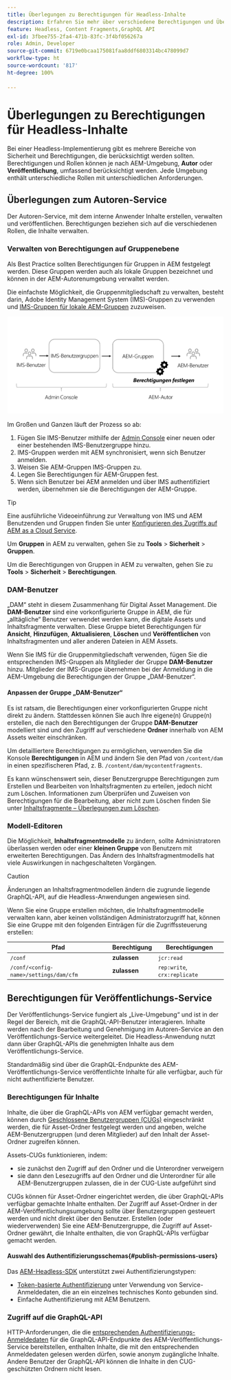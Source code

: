```yaml
---
title: Überlegungen zu Berechtigungen für Headless-Inhalte
description: Erfahren Sie mehr über verschiedene Berechtigungen und Überlegungen zu ACL für eine Headless-Implementierung mit Adobe Experience Manager. Machen Sie sich mit den verschiedenen Rollen und möglichen Berechtigungsstufen vertraut, die sowohl für die Autoren- als auch für die Veröffentlichungsumgebung erforderlich sind.
feature: Headless, Content Fragments,GraphQL API
exl-id: 3fbee755-2fa4-471b-83fc-3f4bf056267a
role: Admin, Developer
source-git-commit: 6719e0bcaa175081faa8ddf6803314bc478099d7
workflow-type: ht
source-wordcount: '817'
ht-degree: 100%

---
```


# Überlegungen zu Berechtigungen für Headless-Inhalte

Bei einer Headless-Implementierung gibt es mehrere Bereiche von Sicherheit und Berechtigungen, die berücksichtigt werden sollten. Berechtigungen und Rollen können je nach AEM-Umgebung, **Autor** oder **Veröffentlichung**, umfassend berücksichtigt werden. Jede Umgebung enthält unterschiedliche Rollen mit unterschiedlichen Anforderungen.

## Überlegungen zum Autoren-Service

Der Autoren-Service, mit dem interne Anwender Inhalte erstellen, verwalten und veröffentlichen. Berechtigungen beziehen sich auf die verschiedenen Rollen, die Inhalte verwalten.

### Verwalten von Berechtigungen auf Gruppenebene

Als Best Practice sollten Berechtigungen für Gruppen in AEM festgelegt werden. Diese Gruppen werden auch als lokale Gruppen bezeichnet und können in der AEM-Autorenumgebung verwaltet werden.

Die einfachste Möglichkeit, die Gruppenmitgliedschaft zu verwalten, besteht darin, Adobe Identity Management System (IMS)-Gruppen zu verwenden und [IMS-Gruppen für lokale AEM-Gruppen](https://experienceleague.adobe.com/docs/experience-manager-cloud-service/content/security/ims-support.html?lang=de#managing-permissions-in-aem) zuzuweisen.

![Berechtigungsfluss der Admin Console](assets/admin-console-aem-group-permissions.png)

Im Großen und Ganzen läuft der Prozess so ab:

1. Fügen Sie IMS-Benutzer mithilfe der [Admin Console](https://adminconsole.adobe.com/) einer neuen oder einer bestehenden IMS-Benutzergruppe hinzu.
1. IMS-Gruppen werden mit AEM synchronisiert, wenn sich Benutzer anmelden.
1. Weisen Sie AEM-Gruppen IMS-Gruppen zu.
1. Legen Sie Berechtigungen für AEM-Gruppen fest.
1. Wenn sich Benutzer bei AEM anmelden und über IMS authentifiziert werden, übernehmen sie die Berechtigungen der AEM-Gruppe.

>[!TIP]
>
>Eine ausführliche Videoeinführung zur Verwaltung von IMS und AEM Benutzenden und Gruppen finden Sie unter [Konfigurieren des Zugriffs auf AEM as a Cloud Service](https://experienceleague.adobe.com/docs/experience-manager-learn/cloud-service/accessing/overview.html?lang=de).

Um **Gruppen** in AEM zu verwalten, gehen Sie zu **Tools** > **Sicherheit** > **Gruppen**.

Um die Berechtigungen von Gruppen in AEM zu verwalten, gehen Sie zu **Tools** > **Sicherheit** > **Berechtigungen**.

### DAM-Benutzer

„DAM“ steht in diesem Zusammenhang für Digital Asset Management. Die **DAM-Benutzer** sind eine vorkonfigurierte Gruppe in AEM, die für „alltägliche“ Benutzer verwendet werden kann, die digitale Assets und Inhaltsfragmente verwalten. Diese Gruppe bietet Berechtigungen für **Ansicht**, **Hinzufügen**, **Aktualisieren**, **Löschen** und **Veröffentlichen** von Inhaltsfragmenten und aller anderen Dateien in AEM Assets.

Wenn Sie IMS für die Gruppenmitgliedschaft verwenden, fügen Sie die entsprechenden IMS-Gruppen als Mitglieder der Gruppe **DAM-Benutzer** hinzu. Mitglieder der IMS-Gruppe übernehmen bei der Anmeldung in die AEM-Umgebung die Berechtigungen der Gruppe „DAM-Benutzer“.

#### Anpassen der Gruppe „DAM-Benutzer“

Es ist ratsam, die Berechtigungen einer vorkonfigurierten Gruppe nicht direkt zu ändern. Stattdessen können Sie auch Ihre eigene(n) Gruppe(n) erstellen, die nach den Berechtigungen der Gruppe **DAM-Benutzer** modelliert sind und den Zugriff auf verschiedene **Ordner** innerhalb von AEM Assets weiter einschränken.

Um detailliertere Berechtigungen zu ermöglichen, verwenden Sie die Konsole **Berechtigungen** in AEM und ändern Sie den Pfad von `/content/dam` in einen spezifischeren Pfad, z. B. `/content/dam/mycontentfragments`.

Es kann wünschenswert sein, dieser Benutzergruppe Berechtigungen zum Erstellen und Bearbeiten von Inhaltsfragmenten zu erteilen, jedoch nicht zum Löschen. Informationen zum Überprüfen und Zuweisen von Berechtigungen für die Bearbeitung, aber nicht zum Löschen finden Sie unter [Inhaltsfragmente – Überlegungen zum Löschen](/help/sites-cloud/administering/content-fragments/delete-considerations.md).

### Modell-Editoren

Die Möglichkeit, **Inhaltsfragmentmodelle** zu ändern, sollte Administratoren überlassen werden oder einer **kleinen Gruppe** von Benutzern mit erweiterten Berechtigungen. Das Ändern des Inhaltsfragmentmodells hat viele Auswirkungen in nachgeschalteten Vorgängen.

>[!CAUTION]
>
>Änderungen an Inhaltsfragmentmodellen ändern die zugrunde liegende GraphQL-API, auf die Headless-Anwendungen angewiesen sind.

Wenn Sie eine Gruppe erstellen möchten, die Inhaltsfragmentmodelle verwalten kann, aber keinen vollständigen Administratorzugriff hat, können Sie eine Gruppe mit den folgenden Einträgen für die Zugriffssteuerung erstellen:

| Pfad  | Berechtigung | Berechtigungen |
|-----| -------------| ---------|
| `/conf` | **zulassen** | `jcr:read` |
| `/conf/<config-name>/settings/dam/cfm` | **zulassen** | `rep:write`, `crx:replicate` |

## Berechtigungen für Veröffentlichungs-Service

Der Veröffentlichungs-Service fungiert als „Live-Umgebung“ und ist in der Regel der Bereich, mit die GraphQL-API-Benutzer interagieren. Inhalte werden nach der Bearbeitung und Genehmigung im Autoren-Service an den Veröffentlichungs-Service weitergeleitet. Die Headless-Anwendung nutzt dann über GraphQL-APIs die genehmigten Inhalte aus dem Veröffentlichungs-Service.

Standardmäßig sind über die GraphQL-Endpunkte des AEM-Veröffentlichungs-Service veröffentlichte Inhalte für alle verfügbar, auch für nicht authentifizierte Benutzer.

### Berechtigungen für Inhalte

Inhalte, die über die GraphQL-APIs von AEM verfügbar gemacht werden, können durch [Geschlossene Benutzergruppen (CUGs)](https://experienceleague.adobe.com/docs/experience-manager-learn/assets/advanced/closed-user-groups.html?lang=de) eingeschränkt werden, die für Asset-Ordner festgelegt werden und angeben, welche AEM-Benutzergruppen (und deren Mitglieder) auf den Inhalt der Asset-Ordner zugreifen können.

Assets-CUGs funktionieren, indem:

* sie zunächst den Zugriff auf den Ordner und die Unterordner verweigern
* sie dann den Lesezugriffs auf den Ordner und die Unterordner für alle AEM-Benutzergruppen zulassen, die in der CUG-Liste aufgeführt sind

CUGs können für Asset-Ordner eingerichtet werden, die über GraphQL-APIs verfügbar gemachte Inhalte enthalten. Der Zugriff auf Asset-Ordner in der AEM-Veröffentlichungsumgebung sollte über Benutzergruppen gesteuert werden und nicht direkt über den Benutzer. Erstellen (oder wiederverwenden) Sie eine AEM-Benutzergruppe, die Zugriff auf Asset-Ordner gewährt, die Inhalte enthalten, die von GraphQL-APIs verfügbar gemacht werden.

#### Auswahl des Authentifizierungsschemas{#publish-permissions-users}

Das [AEM-Headless-SDK](https://github.com/adobe/aem-headless-client-js#create-aemheadless-client) unterstützt zwei Authentifizierungstypen:

* [Token-basierte Authentifizierung](/help/implementing/developing/introduction/generating-access-tokens-for-server-side-apis.md) unter Verwendung von Service-Anmeldedaten, die an ein einzelnes technisches Konto gebunden sind.
* Einfache Authentifizierung mit AEM Benutzern.

### Zugriff auf die GraphQL-API

HTTP-Anforderungen, die die [entsprechenden Authentifizierungs-Anmeldedaten](https://github.com/adobe/aem-headless-client-js#create-aemheadless-client) für die GraphQL-API-Endpunkte des AEM-Veröffentlichungs-Service bereitstellen, enthalten Inhalte, die mit den entsprechenden Anmeldedaten gelesen werden dürfen, sowie anonym zugängliche Inhalte. Andere Benutzer der GraphQL-API können die Inhalte in den CUG-geschützten Ordnern nicht lesen.

